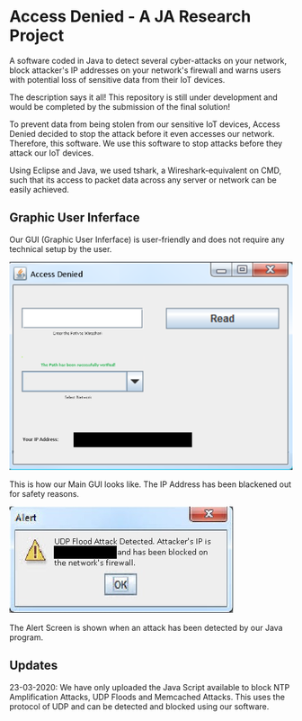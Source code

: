 # Access Denied - A JA Research Project
A software coded in Java to detect several cyber-attacks on your network, block attacker's IP addresses on your network's firewall and warns users with potential loss of sensitive data from their IoT devices. 

The description says it all! This repository is still under development and would be completed by the submission of the final solution! 

To prevent data from being stolen from our sensitive IoT devices,  Access Denied decided to stop the attack before it even accesses our network. Therefore, this software. We use this software to stop attacks before they attack our IoT devices. 

Using Eclipse and Java, we used tshark, a Wireshark-equivalent on CMD, such that its access to packet data across any server or network can be easily achieved.

## Graphic User Inferface
Our GUI (Graphic User Inferface) is user-friendly and does not require any technical setup by the user. 

![Our Access Denied GUI - Modified via Java](https://github.com/Advik007/Access-Denied/blob/master/Main%20GUI.png)

This is how our Main GUI looks like. The IP Address has been blackened out for safety reasons.

![Our Alert Screen when an Attack has been detected](https://github.com/Advik007/Access-Denied/blob/master/Alert%20Sign.jpg)

The Alert Screen is shown when an attack has been detected by our Java program.

## Updates
23-03-2020: We have only uploaded the Java Script available to block NTP Amplification Attacks, UDP Floods and Memcached Attacks. This uses the protocol of UDP and can be detected and blocked using our software. 
